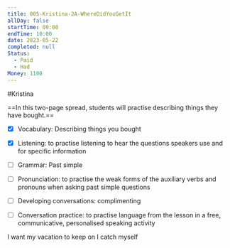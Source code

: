 ```yaml
---
title: 005-Kristina-2A-WhereDidYouGetIt
allDay: false
startTime: 09:00
endTime: 10:00
date: 2023-05-22
completed: null
Status:
  - Paid
  - Had
Money: 1100
---
```

#Kristina 

==In this two-page spread, students will practise describing things they have bought.==

- [x] Vocabulary: Describing things you bought
- [x] Listening: to practise listening to hear the questions speakers use and for specific information
- [ ] Grammar: Past simple
- [ ] Pronunciation: to practise the weak forms of the auxiliary verbs and pronouns when asking past simple questions
- [ ] Developing conversations: complimenting
- [ ] Conversation practice: to practise language from the lesson in a free, communicative, personalised speaking activity


I want my vacation to keep on
I catch myself